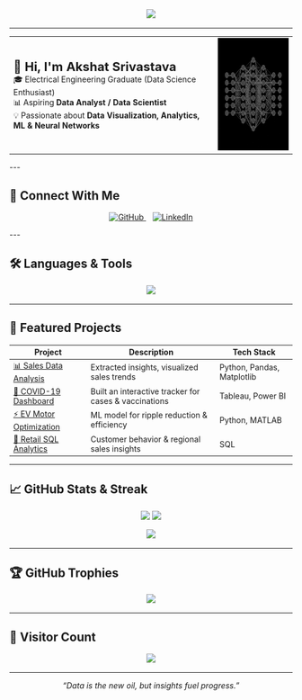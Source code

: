 <div align="center">
  <img src="https://readme-typing-svg.herokuapp.com?color=00FFFF&center=true&lines=Hey+there!+I'm+Akshat+Srivastava;Data+Analyst+%7C+Electrical+Engineer;Welcome+to+my+GitHub+💻" />
</div>



---

<table>
<tr>
<td>
<div align="left">
  <span style="font-size:22px;"><b>👋 Hi, I'm Akshat Srivastava</b></span><br>
  🎓 Electrical Engineering Graduate (Data Science Enthusiast)<br>
  📊 Aspiring <b>Data Analyst / Data Scientist</b><br>
  💡 Passionate about <b>Data Visualization, Analytics, ML & Neural Networks</b>
</div>
</td>

<td>

<img src="floor2_2.gif" width="200" height="200"/>
</td>
</tr>
</table>
---

## 🚀 Connect With Me  

<p align="center">
  <a href="https://github.com/YourUsername" target="_blank">
    <img src="https://img.shields.io/badge/GitHub-181717?style=for-the-badge&logo=github&logoColor=white" alt="GitHub"/>
  </a>
  &nbsp;&nbsp;
  <a href="https://www.linkedin.com/in/YourLinkedInID/" target="_blank">
    <img src="https://img.shields.io/badge/LinkedIn-0A66C2?style=for-the-badge&logo=linkedin&logoColor=white" alt="LinkedIn"/>
  </a>
</p>
---

## 🛠️ Languages & Tools  

<p align="center">
<img src="https://skillicons.dev/icons?i=python,C,C++,git,github,vscode" />
</p>

---

## 📂 Featured Projects  

| Project | Description | Tech Stack |
|---------|-------------|------------|
| [📊 Sales Data Analysis](#) | Extracted insights, visualized sales trends | Python, Pandas, Matplotlib |
| [🦠 COVID-19 Dashboard](#) | Built an interactive tracker for cases & vaccinations | Tableau, Power BI |
| [⚡ EV Motor Optimization](#) | ML model for ripple reduction & efficiency | Python, MATLAB |
| [🛒 Retail SQL Analytics](#) | Customer behavior & regional sales insights | SQL |

---

## 📈 GitHub Stats & Streak  

<p align="center">
  <img src="https://github-readme-stats.vercel.app/api?username=AkshatStark06&show_icons=true&theme=radical" height="160"/>
  <img src="https://github-readme-streak-stats-eight.vercel.app?user=AkshatStark06&theme=radical" height="160"/>
</p>

<p align="center">
  <img src="https://github-readme-stats.vercel.app/api/top-langs/?username=AkshatStark06&layout=compact&theme=radical" height="160"/>
</p>


---

## 🏆 GitHub Trophies  

<p align="center">
  <img src="https://github-profile-trophy.vercel.app/?username=AkshatStark06&theme=radical&row=1&column=6" />
</p>

---

## 👀 Visitor Count  

<p align="center">
  <img src="https://komarev.com/ghpvc/?username=AkshatStark06&label=Profile%20Views&color=0e75b6&style=flat" />
</p>

---

<p align="center"> 
  <i>“Data is the new oil, but insights fuel progress.”</i>  
</p>

